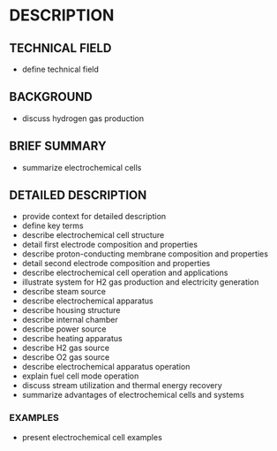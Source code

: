 # DESCRIPTION

## TECHNICAL FIELD

- define technical field

## BACKGROUND

- discuss hydrogen gas production

## BRIEF SUMMARY

- summarize electrochemical cells

## DETAILED DESCRIPTION

- provide context for detailed description
- define key terms
- describe electrochemical cell structure
- detail first electrode composition and properties
- describe proton-conducting membrane composition and properties
- detail second electrode composition and properties
- describe electrochemical cell operation and applications
- illustrate system for H2 gas production and electricity generation
- describe steam source
- describe electrochemical apparatus
- describe housing structure
- describe internal chamber
- describe power source
- describe heating apparatus
- describe H2 gas source
- describe O2 gas source
- describe electrochemical apparatus operation
- explain fuel cell mode operation
- discuss stream utilization and thermal energy recovery
- summarize advantages of electrochemical cells and systems

### EXAMPLES

- present electrochemical cell examples

